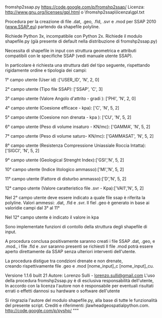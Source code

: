 fromshp2ssap.py
https://code.google.com/p/fromshp2ssap/
Licenza: http://www.gnu.org/licenses/gpl.html
o \fromshp2ssap\licenza\gpl.txt 

Procedura per la creazione di file .dat, .geo, .fld, .svr e .mod
per SSAP 2010 (www.SSAP.eu) partendo da shapefile polyline.

Richiede Python 3x, incompatibile con Python 2x.
Richiede il modulo shapefile.py (già presente di default nella distribuzione di fromshp2ssap.py)

Necessita di shapefile in input con struttura geometrica 
e attributi compatibili con le specifiche SSAP (vedi manuale utente SSAP).

In particolare è richiesta una struttura dati del tipo seguente, 
rispettando rigidamente ordine e tipologia dei campi:

1° campo utente (User id) :['USER_ID', 'N', 2, 0]

2° campo utente (Tipo file SSAP): ['SSAP', 'C', 3]

3° campo utente (Valore Angolo d'attrito - gradi ): ['PHI', 'N', 2, 0]

4° campo utente (Coesione efficace - kpa): ['C', 'N', 5, 2]

5° campo utente (Coesione non drenata - kpa ): ['CU', 'N', 5, 2]

6° campo utente (Peso di volume insaturo - KN/mc): ['GAMMA', 'N', 5, 2]

7° campo utente (Peso di volume saturo- KN/mc): ['GAMMASAT', 'N', 5, 2]

8° campo utente (Resistenza Compressione Uniassiale Roccia Intatta): ['SIGCI', 'N', 5, 2]

9° campo utente (Geological Strenght Index):['GSI','N', 5, 2]

10° campo utente (Indice litologico ammasso):['MI','N', 5, 2]

11° campo utente (Fattore di disturbo ammasso):['D','N', 5, 2]

12° campo utente (Valore caratteristico file .svr - Kpa):['VAl1','N', 5, 2]


Nel 2° campo utente deve essere indicato a quale file ssap è riferita la polyline.
Valori ammessi: .dat, .fld e .svr. Il fiel .geo è generato in base ai valoridie campi dal 3° al 11°

Nel 12° campo utente è indicato il valore in kpa 

Sono implementate funzioni di contollo della struttura degli shapefile di input.

A procedura conclusa positivamente saranno creati i file SSAP 
.dat, .geo,  e .mod., i file .fld e .svr saranno presenti se richiesti
Il file .mod potrà essere aperto direttamente da SSAP 
senza ulteriori interventi dell'utente.

La procedura distigue tra condzioni drenate e non drenate,  
creando rispettivamente file .geo e .mod [nome_input]_c [nome_input]_cu.

Versione 1.1.6 built 21
Autore: Lorenzo Sulli - lorenzo.sulli@gmail.com
L'uso della procedura fromshp2ssap.py è di esclusiva responsabilità dell'utente, 
In accordo con la licenza l'autore non è responsabile per eventuali risultati errati o effetti dannosi 
su hardware o software dell'utente

Si ringrazia l'autore del modulo shapefile.py, alla base di tutte le funzionalità del presente script.
Crediti e riferimenti: jlawhead<at>geospatialpython.com. http://code.google.com/p/pyshp/
"""
